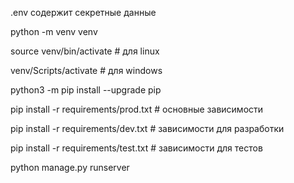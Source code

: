 .env содержит секретные данные

python -m venv venv

source venv/bin/activate # для linux

venv/Scripts/activate # для windows

python3 -m pip install --upgrade pip

pip install -r requirements/prod.txt # основные зависимости

pip install -r requirements/dev.txt # зависимости для разработки

pip install -r requirements/test.txt # зависимости для тестов

python manage.py runserver